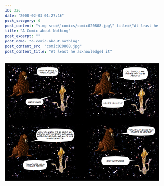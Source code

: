 ```yaml
---
ID: 320
date: "2008-02-08 01:27:16"
post_category: 0
post_content: "<img src=\"comics/comic020808.jpg\" title=\"At least he acknowledged it\" />"
title: "A Comic About Nothing"
post_excerpt: ""
post_name: "a-comic-about-nothing"
post_content_src: "comic020808.jpg"
post_content_title: "At least he acknowledged it"
---
```



[![At least he acknowledged it](/comics-hi-res/comic020808.jpg)](/comics-hi-res/comic020808.jpg)
